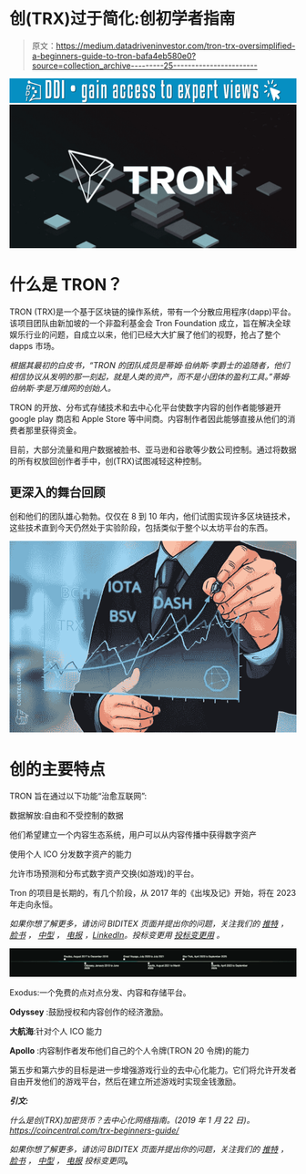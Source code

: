 # 创(TRX)过于简化:创初学者指南

> 原文：<https://medium.datadriveninvestor.com/tron-trx-oversimplified-a-beginners-guide-to-tron-bafa4eb580e0?source=collection_archive---------25----------------------->

[![](img/3010e667012c6ef88f094c1e11b53b0d.png)](http://www.track.datadriveninvestor.com/1B9E)![](img/4366704b2218644ed9cdce7c52780bea.png)

# **什么是 TRON？**

TRON (TRX)是一个基于区块链的操作系统，带有一个分散应用程序(dapp)平台。该项目团队由新加坡的一个非盈利基金会 Tron Foundation 成立，旨在解决全球娱乐行业的问题，自成立以来，他们已经大大扩展了他们的视野，抢占了整个 dapps 市场。

*根据其最初的白皮书，“TRON 的团队成员是蒂姆·伯纳斯·李爵士的追随者，他们相信协议从发明的那一刻起，就是人类的资产，而不是小团体的盈利工具。”蒂姆·伯纳斯·李是万维网的创始人。*

TRON 的开放、分布式存储技术和去中心化平台使数字内容的创作者能够避开 google play 商店和 Apple Store 等中间商。内容制作者因此能够直接从他们的消费者那里获得资金。

目前，大部分流量和用户数据被脸书、亚马逊和谷歌等少数公司控制。通过将数据的所有权放回创作者手中，创(TRX)试图减轻这种控制。

## **更深入的舞台回顾**

创和他们的团队雄心勃勃。仅仅在 8 到 10 年内，他们试图实现许多区块链技术，这些技术直到今天仍然处于实验阶段，包括类似于整个以太坊平台的东西。

![](img/f2bf998b4113c1e75c040806b9a6e0b5.png)

# **创的主要特点**

TRON 旨在通过以下功能“治愈互联网”:

数据解放:自由和不受控制的数据

他们希望建立一个内容生态系统，用户可以从内容传播中获得数字资产

使用个人 ICO 分发数字资产的能力

允许市场预测和分布式数字资产交换(如游戏)的平台。

Tron 的项目是长期的，有几个阶段，从 2017 年的《出埃及记》开始，将在 2023 年走向永恒。

*如果你想了解更多，请访问 BIDITEX 页面并提出你的问题，关注我们的* [*推特*](https://twitter.com/biditex_com) *，* [*脸书*](https://www.facebook.com/biditex/) *，* [*中型*](https://medium.com/@biditex) *，* [*电报*](https://t.me/biditex%20%28edited%29) *，*[*LinkedIn*](https://www.linkedin.com/company/biditex)*。投标变更用* [*投标变更用*](https://medium.com/@biditex/biditex.com) *。*

![](img/2e9e15954f6ad14fc428e0536e279732.png)

Exodus:一个免费的点对点分发、内容和存储平台。

**Odyssey** :鼓励授权和内容创作的经济激励。

**大航海**:针对个人 ICO 能力

**Apollo** :内容制作者发布他们自己的个人令牌(TRON 20 令牌)的能力

第五步和第六步的目标是进一步增强游戏行业的去中心化能力。它们将允许开发者自由开发他们的游戏平台，然后在建立所述游戏时实现金钱激励。

***引文:***

*什么是创(TRX)加密货币？去中心化网络指南。(2019 年 1 月 22 日)。https://coincentral.com/trx-beginners-guide/*

*如果你想了解更多，请访问 BIDITEX 页面并提出你的问题，关注我们的* [*推特*](https://twitter.com/biditex_com) *，* [*脸书*](https://www.facebook.com/biditex/) *，* [*中型*](https://medium.com/@biditex) *，* [*电报*](https://t.me/biditex%20%28edited%29) *投标变更同*[](https://medium.com/@biditex/biditex.com)**。**